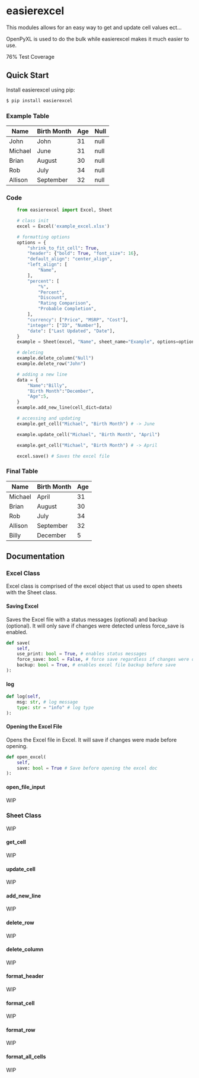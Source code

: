 # easierexcel

This modules allows for an easy way to get and update cell values ect...

OpenPyXL is used to do the bulk while easierexcel makes it much easier to use.

76% Test Coverage

## Quick Start

Install easierexcel using pip:

```bash
$ pip install easierexcel
```

### Example Table

| Name    | Birth Month | Age | Null |
| ------- | ----------- | --- | ---- |
| John    | John        | 31  | null |
| Michael | June        | 31  | null |
| Brian   | August      | 30  | null |
| Rob     | July        | 34  | null |
| Allison | September   | 32  | null |

### Code

```python
    from easierexcel import Excel, Sheet

    # class init
    excel = Excel('example_excel.xlsx')

    # formatting options
    options = {
        "shrink_to_fit_cell": True,
        "header": {"bold": True, "font_size": 16},
        "default_align": "center_align",
        "left_align": [
            "Name",
        ],
        "percent": [
            "%",
            "Percent",
            "Discount",
            "Rating Comparison",
            "Probable Completion",
        ],
        "currency": ["Price", "MSRP", "Cost"],
        "integer": ["ID", "Number"],
        "date": ["Last Updated", "Date"],
    }
    example = Sheet(excel, "Name", sheet_name="Example", options=options)

    # deleting
    example.delete_column("Null")
    example.delete_row("John")

    # adding a new line
    data = {
        "Name":"Billy",
        "Birth Month":"December",
        "Age":5,
    }
    example.add_new_line(cell_dict=data)

    # accessing and updating
    example.get_cell("Michael", "Birth Month") # -> June

    example.update_cell("Michael", "Birth Month", "April")

    example.get_cell("Michael", "Birth Month") # -> April

    excel.save() # Saves the excel file
```

### Final Table

| Name    | Birth Month | Age |
| ------- | ----------- | --- |
| Michael | April       | 31  |
| Brian   | August      | 30  |
| Rob     | July        | 34  |
| Allison | September   | 32  |
| Billy   | December    | 5   |

## Documentation

### Excel Class

Excel class is comprised of the excel object that us used to open sheets with the Sheet class.

#### Saving Excel

Saves the Excel file with a status messages (optional) and backup (optional).
It will only save if changes were detected unless force_save is enabled.

```python
def save(
    self,
    use_print: bool = True, # enables status messages
    force_save: bool = False, # force save regardless if changes were detected
    backup: bool = True, # enables excel file backup before save
):
```

#### log

<!-- TODO think about changing this -->

```python
def log(self,
    msg: str, # log message
    type: str = "info" # log type
):
```

#### Opening the Excel File

Opens the Excel file in Excel. It will save if changes were made before opening.

```python
def open_excel(
    self,
    save: bool = True # Save before opening the excel doc
):
```

#### open_file_input

WIP

### Sheet Class

WIP

#### get_cell

WIP

#### update_cell

WIP

#### add_new_line

WIP

#### delete_row

WIP

#### delete_column

WIP

#### format_header

WIP

#### format_cell

WIP

#### format_row

WIP

#### format_all_cells

WIP
